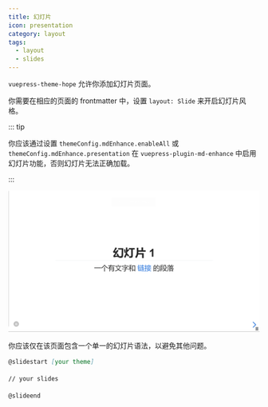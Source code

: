 ```yaml
---
title: 幻灯片
icon: presentation
category: layout
tags:
  - layout
  - slides
---
```


`vuepress-theme-hope` 允许你添加幻灯片页面。

你需要在相应的页面的 frontmatter 中，设置 `layout: Slide` 来开启幻灯片风格。

<!-- more -->

::: tip

你应该通过设置 `themeConfig.mdEnhance.enableAll` 或 `themeConfig.mdEnhance.presentation` 在 `vuepress-plugin-md-enhance` 中启用幻灯片功能，否则幻灯片无法正确加载。

:::

![幻灯片页截图](./assets/slides.png)

你应该仅在该页面包含一个单一的幻灯片语法，以避免其他问题。

```md
@slidestart [your theme]

// your slides

@slideend
```
